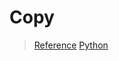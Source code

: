 # Copy

> [Reference](https://medium.com/@thawsitt/assignment-vs-shallow-copy-vs-deep-copy-in-python-f70c2f0ebd86)
> [Python](Python.md)

